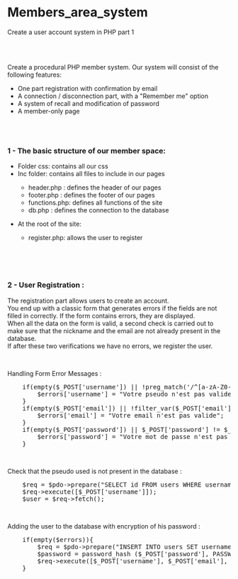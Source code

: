 # Members_area_system
Create a user account system in PHP part 1


<br><br>


<p>Create a procedural PHP member system. Our system will consist of the following features:</p>
<ul>
    <li>One part registration with confirmation by email</li>
    <li>A connection / disconnection part, with a "Remember me" option</li>
    <li>A system of recall and modification of password</li>
    <li>A member-only page</li>
</ul>




<br><br>




<h3>1 - The basic structure of our member space:</h3>

<ul>
    <li>Folder css: contains all our css</li>      
    <li>Inc folder: contains all files to include in our pages</li>       
    <ul>
        <li>header.php : defines the header of our pages</li>
        <li>footer.php : defines the footer of our pages</li>
        <li>functions.php: defines all functions of the site</li>
        <li>db.php : defines the connection to the database</li>
    </ul>
</ul>
<ul>
    <li>At the root of the site:</li>
    <ul>
        <li>register.php: allows the user to register</li>    
    </ul>
</ul>




<br><br><br>




<h3>2 - User Registration :</h3>

<p>
    The registration part allows users to create an account.<br>
    You end up with a classic form that generates errors if the fields are not filled in correctly. If the form contains errors, they are displayed.<br>
    When all the data on the form is valid, a second check is carried out to make sure that the nickname and the email are not already present in the database.<br>
    If after these two verifications we have no errors, we register the user.<br>
</p>


<br>


<p>Handling Form Error Messages :</p>
<pre>
    if(empty($_POST['username']) || !preg_match('/^[a-zA-Z0-9_]+$/', $_POST['username'])){
        $errors['username'] = "Votre pseudo n'est pas valide";
    }
    if(empty($_POST['email']) || !filter_var($_POST['email'], FILTER_VALIDATE_EMAIL)){
        $errors['email'] = "Votre email n'est pas valide";
    }
    if(empty($_POST['password']) || $_POST['password'] != $_POST['password_confirm']){
        $errors['password'] = "Votre mot de passe n'est pas valide";
    }
</pre>


<br>


<p>Check that the pseudo used is not present in the database :</p>
<pre>
    $req = $pdo->prepare("SELECT id FROM users WHERE username = ?");
    $req->execute([$_POST['username']]);
    $user = $req->fetch();
</pre>


<br>


<p>Adding the user to the database with encryption of his password :</p>
<pre>
    if(empty($errors)){
        $req = $pdo->prepare("INSERT INTO users SET username = ?, email = ?, password = ?");
        $password = password_hash ($_POST['password'], PASSWORD_BCRYPT);
        $req->execute([$_POST['username'], $_POST['email'], $password]);
    }
</pre>
